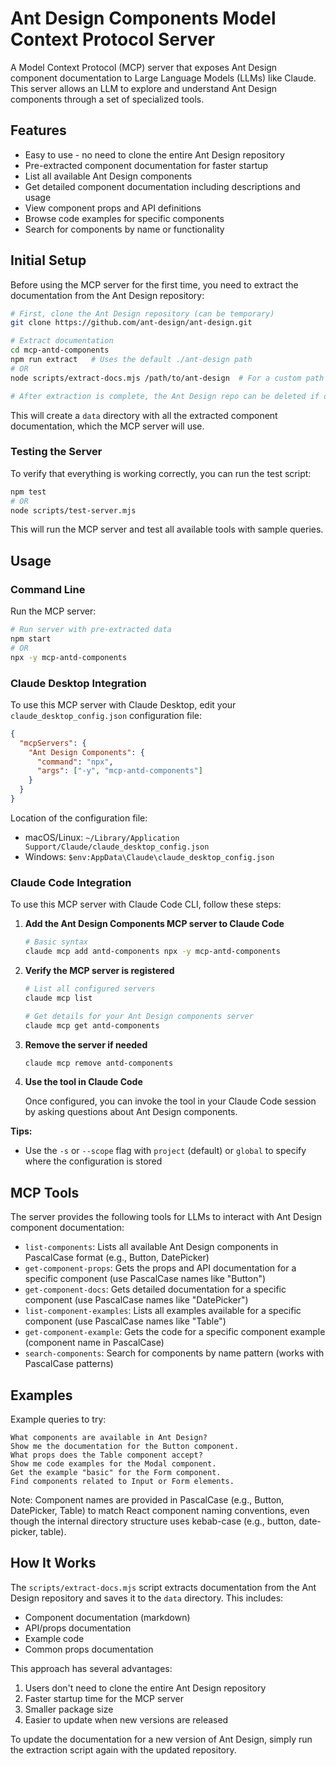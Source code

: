 # Ant Design Components Model Context Protocol Server

A Model Context Protocol (MCP) server that exposes Ant Design component documentation to Large Language Models (LLMs) like Claude. This server allows an LLM to explore and understand Ant Design components through a set of specialized tools.

## Features

- Easy to use - no need to clone the entire Ant Design repository
- Pre-extracted component documentation for faster startup
- List all available Ant Design components
- Get detailed component documentation including descriptions and usage
- View component props and API definitions
- Browse code examples for specific components
- Search for components by name or functionality

## Initial Setup

Before using the MCP server for the first time, you need to extract the documentation from the Ant Design repository:

```bash
# First, clone the Ant Design repository (can be temporary)
git clone https://github.com/ant-design/ant-design.git

# Extract documentation
cd mcp-antd-components
npm run extract   # Uses the default ./ant-design path
# OR
node scripts/extract-docs.mjs /path/to/ant-design  # For a custom path

# After extraction is complete, the Ant Design repo can be deleted if desired
```

This will create a `data` directory with all the extracted component documentation, which the MCP server will use.

### Testing the Server

To verify that everything is working correctly, you can run the test script:

```bash
npm test
# OR
node scripts/test-server.mjs
```

This will run the MCP server and test all available tools with sample queries.

## Usage

### Command Line

Run the MCP server:

```bash
# Run server with pre-extracted data
npm start
# OR
npx -y mcp-antd-components
```

### Claude Desktop Integration

To use this MCP server with Claude Desktop, edit your `claude_desktop_config.json` configuration file:

```json
{
  "mcpServers": {
    "Ant Design Components": {
      "command": "npx",
      "args": ["-y", "mcp-antd-components"]
    }
  }
}
```

Location of the configuration file:

- macOS/Linux: `~/Library/Application Support/Claude/claude_desktop_config.json`
- Windows: `$env:AppData\Claude\claude_desktop_config.json`

### Claude Code Integration

To use this MCP server with Claude Code CLI, follow these steps:

1. **Add the Ant Design Components MCP server to Claude Code**

   ```bash
   # Basic syntax
   claude mcp add antd-components npx -y mcp-antd-components
   ```

2. **Verify the MCP server is registered**

   ```bash
   # List all configured servers
   claude mcp list

   # Get details for your Ant Design components server
   claude mcp get antd-components
   ```

3. **Remove the server if needed**

   ```bash
   claude mcp remove antd-components
   ```

4. **Use the tool in Claude Code**

   Once configured, you can invoke the tool in your Claude Code session by asking questions about Ant Design components.

**Tips:**

- Use the `-s` or `--scope` flag with `project` (default) or `global` to specify where the configuration is stored

## MCP Tools

The server provides the following tools for LLMs to interact with Ant Design component documentation:

- `list-components`: Lists all available Ant Design components in PascalCase format (e.g., Button, DatePicker)
- `get-component-props`: Gets the props and API documentation for a specific component (use PascalCase names like "Button")
- `get-component-docs`: Gets detailed documentation for a specific component (use PascalCase names like "DatePicker")
- `list-component-examples`: Lists all examples available for a specific component (use PascalCase names like "Table")
- `get-component-example`: Gets the code for a specific component example (component name in PascalCase)
- `search-components`: Search for components by name pattern (works with PascalCase patterns)

## Examples

Example queries to try:

```
What components are available in Ant Design?
Show me the documentation for the Button component.
What props does the Table component accept?
Show me code examples for the Modal component.
Get the example "basic" for the Form component.
Find components related to Input or Form elements.
```

Note: Component names are provided in PascalCase (e.g., Button, DatePicker, Table) to match React component naming conventions, even though the internal directory structure uses kebab-case (e.g., button, date-picker, table).

## How It Works

The `scripts/extract-docs.mjs` script extracts documentation from the Ant Design repository and saves it to the `data` directory. This includes:

- Component documentation (markdown)
- API/props documentation
- Example code
- Common props documentation

This approach has several advantages:
1. Users don't need to clone the entire Ant Design repository
2. Faster startup time for the MCP server
3. Smaller package size
4. Easier to update when new versions are released

To update the documentation for a new version of Ant Design, simply run the extraction script again with the updated repository.